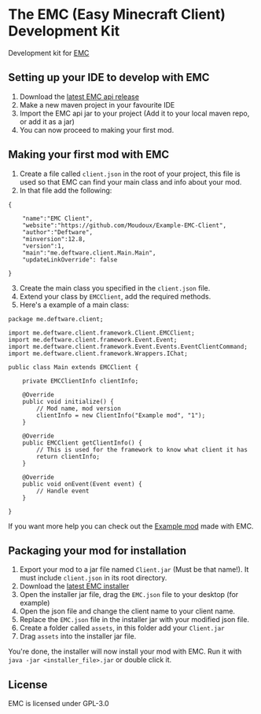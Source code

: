 The EMC (Easy Minecraft Client) Development Kit
===================

Development kit for [EMC](https://github.com/Moudoux/EMC)

Setting up your IDE to develop with EMC
-------------------

1. Download the [latest EMC api release](https://github.com/Moudoux/EMC/releases)
2. Make a new maven project in your favourite IDE
3. Import the EMC api jar to your project (Add it to your local maven repo, or add it as a jar)
4. You can now proceed to making your first mod.

Making your first mod with EMC
-------------------

1. Create a file called `client.json` in the root of your project, this file is used so that EMC can find your main class and info about your mod.
2. In that file add the following:

```
{

    "name":"EMC Client",
    "website":"https://github.com/Moudoux/Example-EMC-Client",
    "author":"Deftware",
    "minversion":12.8,
    "version":1,
    "main":"me.deftware.client.Main.Main",
    "updateLinkOverride": false

}
```

3. Create the main class you specified in the `client.json` file.
4. Extend your class by `EMCClient`, add the required methods.
5. Here's a example of a main class:


```
package me.deftware.client;

import me.deftware.client.framework.Client.EMCClient;
import me.deftware.client.framework.Event.Event;
import me.deftware.client.framework.Event.Events.EventClientCommand;
import me.deftware.client.framework.Wrappers.IChat;

public class Main extends EMCClient {
	
	private EMCClientInfo clientInfo;
	
	@Override
	public void initialize() {
		// Mod name, mod version
		clientInfo = new ClientInfo("Example mod", "1");
	}

	@Override
	public EMCClient getClientInfo() {
		// This is used for the framework to know what client it has
		return clientInfo;
	}

	@Override
	public void onEvent(Event event) {
		// Handle event
	}

}
```

If you want more help you can check out the [Example mod](https://github.com/Moudoux/Example-EMC-Client) made with EMC.

Packaging your mod for installation
-------------------

1. Export your mod to a jar file named `Client.jar` (Must be that name!). It must include `client.json` in its root directory.
2. Download the [latest EMC installer](https://github.com/Moudoux/EMC-Installer/releases)
2. Open the installer jar file, drag the `EMC.json` file to your desktop (for example)
3. Open the json file and change the client name to your client name.
4. Replace the `EMC.json` file in the installer jar with your modified json file. 
5. Create a folder called `assets`, in this folder add your `Client.jar`
6. Drag `assets` into the installer jar file.

You're done, the installer will now install your mod with EMC. Run it with `java -jar <installer_file>.jar` or double click it.

License
-------------------

EMC is licensed under GPL-3.0
